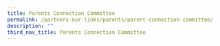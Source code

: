 ```yaml
---
title: Parents Connection Committee
permalink: /partners-our-links/parents/parent-connection-committee/
description: ""
third_nav_title: Parents Connection Committee
---
```


